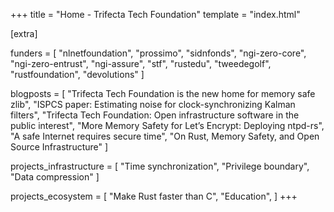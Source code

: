 +++
title = "Home - Trifecta Tech Foundation"
template = "index.html"

[extra]

funders = [
    "nlnetfoundation",
    "prossimo",
    "sidnfonds",
    "ngi-zero-core",
    "ngi-zero-entrust",
    "ngi-assure",
    "stf",
    "rustedu",
    "tweedegolf",
    "rustfoundation",
    "devolutions"
]

blogposts = [
    "Trifecta Tech Foundation is the new home for memory safe zlib",
    "ISPCS paper: Estimating noise for clock-synchronizing Kalman filters",
    "Trifecta Tech Foundation: Open infrastructure software in the public interest",
    "More Memory Safety for Let’s Encrypt: Deploying ntpd-rs",
    "A safe Internet requires secure time",
    "On Rust, Memory Safety, and Open Source Infrastructure"
]

projects_infrastructure = [
    "Time synchronization",
    "Privilege boundary",
    "Data compression"
]

projects_ecosystem = [
    "Make Rust faster than C",
    "Education",
]
+++